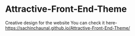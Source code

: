 # Attractive-Front-End-Theme
Creative design for the website
You can check it here-  https://sachinchaunal.github.io/Attractive-Front-End-Theme/
